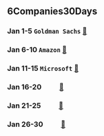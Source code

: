 ## 6Companies30Days

### Jan 1-5  `Goldman Sachs`	[🔗](https://github.com/Eessh/6Companies30Days/tree/master/Goldman%20Sachs)
### Jan 6-10	`Amazon` [🔗](https://docs.google.com/document/d/1KH9GVaUCET-y5SL5sg6DAnon9XwRRW-sPiyJ2p7FRLs/edit)
### Jan 11-15	`Microsoft` [🔗]()
### Jan 16-20	`    ` [🔗]()
### Jan 21-25	`    ` [🔗]()
### Jan 26-30	`    ` [🔗]()
